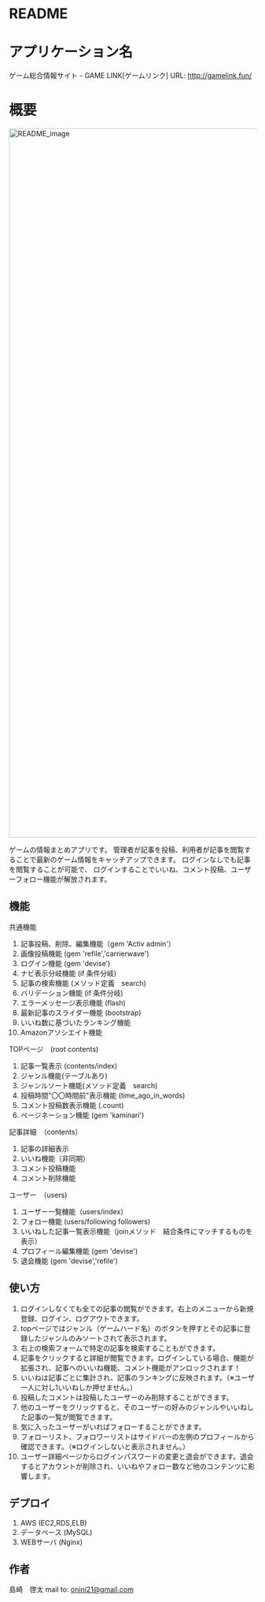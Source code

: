 # README

# アプリケーション名

ゲーム総合情報サイト - GAME LINK[ゲームリンク]
URL: http://gamelink.fun/
 
# 概要
 
<img width="1440" alt="README_image" src="https://user-images.githubusercontent.com/56035129/74737255-ceb92180-5297-11ea-9944-61fef9729847.png">

ゲームの情報まとめアプリです。
管理者が記事を投稿、利用者が記事を閲覧することで最新のゲーム情報をキャッチアップできます。
ログインなしでも記事を閲覧することが可能で、
ログインすることでいいね、コメント投稿、ユーザーフォロー機能が解放されます。
 
## 機能

共通機能
1. 記事投稿、削除、編集機能（gem 'Activ admin'）
2. 画像投稿機能 (gem 'refile','carrierwave')
3. ログイン機能 (gem 'devise')
4. ナビ表示分岐機能 (if 条件分岐)
5. 記事の検索機能 (メソッド定義　search)
6. バリデーション機能 (if 条件分岐)
7. エラーメッセージ表示機能 (flash)
8. 最新記事のスライダー機能 (bootstrap)
9. いいね数に基づいたランキング機能
10. Amazonアソシエイト機能

TOPページ　(root contents)
1. 記事一覧表示 (contents/index)
2. ジャンル機能(テーブルあり)
3. ジャンルソート機能(メソッド定義　search)
4. 投稿時間"〇〇時間前"表示機能 (time_ago_in_words)
5. コメント投稿数表示機能 (.count)
6. ページネーション機能 (gem 'kaminari')

記事詳細　（contents）
1. 記事の詳細表示
2. いいね機能（非同期）
3. コメント投稿機能
4. コメント削除機能

ユーザー　（users)
1. ユーザー一覧機能（users/index）
2. フォロー機能 (users/following followers)
3. いいねした記事一覧表示機能（joinメソッド　結合条件にマッチするものを表示）
4. プロフィール編集機能 (gem 'devise')
5. 退会機能 (gem 'devise','refile')
 
## 使い方
 
1. ログインしなくても全ての記事の閲覧ができます。右上のメニューから新規登録、ログイン、ログアウトできます。
2. topページではジャンル（ゲームハード名）のボタンを押すとその記事に登録したジャンルのみソートされて表示されます。
3. 右上の検索フォームで特定の記事を検索することもができます。
4. 記事をクリックすると詳細が閲覧できます。ログインしている場合、機能が拡張され、記事へのいいね機能、コメント機能がアンロックされます！
5. いいねは記事ごとに集計され、記事のランキングに反映されます。（※ユーザ　一人に対し1いいねしか押せません。）
6. 投稿したコメントは投稿したユーザーのみ削除することができます。
7. 他のユーザーをクリックすると、そのユーザーの好みのジャンルやいいねした記事の一覧が閲覧できます。
9. 気に入ったユーザーがいればフォローすることができます。
8. フォローリスト、フォロワーリストはサイドバーの左側のプロフィールから確認できます。（※ログインしないと表示されません。）
9. ユーザー詳細ページからログインパスワードの変更と退会ができます。退会するとアカウントが削除され、いいねやフォロー数など他のコンテンツに影響します。
 
## デプロイ
 
1. AWS (EC2,RDS,ELB)
2. データベース (MySQL)
3. WEBサーバ (Nginx)
 
## 作者
 
島崎　啓太
mail to: onini21@gmail.com
 